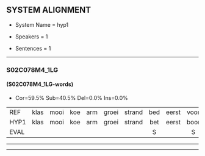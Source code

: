 
## SYSTEM ALIGNMENT

- System Name = hyp1

- Speakers = 1

- Sentences = 1

---

### S02C078M4_1LG

#### (S02C078M4_1LG-words)

- Cor=59.5%	Sub=40.5%	Del=0.0%	Ins=0.0%

|  |  |  |  |  |  |  |  |  |  |  |  |  |  |  |  |  |  |  |  |  |  |  |  |  |  |  |  |  |  |  |  |  |  |  |  |  |  |  |  |  |  |  |
|:--- |:---:|:---:|:---:|:---:|:---:|:---:|:---:|:---:|:---:|:---:|:---:|:---:|:---:|:---:|:---:|:---:|:---:|:---:|:---:|:---:|:---:|:---:|:---:|:---:|:---:|:---:|:---:|:---:|:---:|:---:|:---:|:---:|:---:|:---:|:---:|:---:|:---:|:---:|:---:|:---:|:---:|:---:|
| REF | klas | mooi | koe | arm | groei | strand | bed | eerst | voor | draai | sjaal | sjaal | herfst | duur | straat | leeuw | clown | clown | hoek | krant | hout | vriend | gauw | chips | groen | feest | reis | jas | huis | paard | vijf | muts | nieuw | kind | bang | oog | zacht | schoen | plas | neus | knoop | plank |
| HYP1 | klas | mooi | koe | arm | groei | strand | bet | eerst | boor | drai | sjal | sjal | herfst | tuur | straat | leeuw | klon | klan | hoek | kant | hout | vreemd | gouw | ships | groen | feest | reis | jas | huis | paart | vijf | nus | nieuw | kind | waarom | oog | tracht | schoen | plas | nuis | knoop | plank |
| EVAL |  |  |  |  |  |  | S |  | S | S | S | S |  | S |  |  | S | S |  | S |  | S | S | S |  |  |  |  |  | S |  | S |  |  | S |  | S |  |  | S |  |  |
---

---
